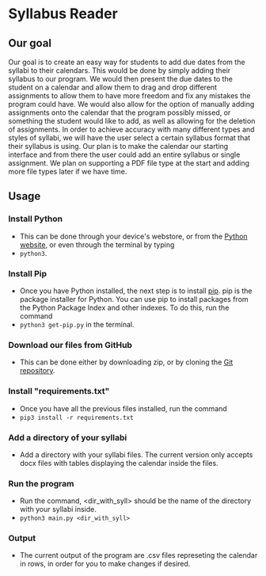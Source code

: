 # Syllabus Reader


## Our goal
Our goal is to create an easy way for students to add due dates from the syllabi to their calendars. This would be done by simply adding their syllabus to our program. We would then present the due dates to the student on a calendar and allow them to drag and drop different assignments to allow them to have more freedom and fix any mistakes the program could have. We would also allow for the option of manually adding assignments onto the calendar that the program possibly missed, or something the student would like to add, as well as allowing for the deletion of assignments. In order to achieve accuracy with many different types and styles of syllabi, we will have the user select a certain syllabus format that their syllabus is using. Our plan is to make the calendar our starting interface and from there the user could add an entire syllabus or single assignment. We plan on supporting a PDF file type at the start and adding more file types later if we have time.

## Usage
### Install Python
* This can be done through your device's webstore, or from the [Python website](https://www.python.org/downloads/), or even through the terminal by typing 
* `python3`.

### Install Pip
* Once you have Python installed, the next step is to install [pip](https://pypi.org/project/pip/). pip is the package installer for Python. You can use pip to install packages from the Python Package Index and other indexes. To do this, run the command
*  `python3 get-pip.py` in the terminal.

### Download our files from GitHub
* This can be done either by downloading zip, or by cloning the [Git repository](https://github.com/GambetaClub/SyllabusReader).

### Install "requirements.txt"
* Once you have all the previous files installed, run the command 
* `pip3 install -r requirements.txt`

### Add a directory of your syllabi
* Add a directory with your syllabi files. The current version only accepts docx files with tables displaying the calendar inside the files. 

### Run the program
* Run the command, <dir_with_syll> should be the name of the directory with your syllabi inside. 
* `python3 main.py <dir_with_syll>`

### Output
* The current output of the program are .csv files represeting the calendar in rows, in order for you to make changes if desired. 

